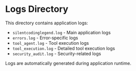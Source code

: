 # Logs Directory

This directory contains application logs:

- `silentcodinglegend.log` - Main application logs
- `errors.log` - Error-specific logs
- `tool_agent.log` - Tool execution logs
- `tool_execution.log` - Detailed tool execution logs
- `security_audit.log` - Security-related logs

Logs are automatically generated during application runtime.
